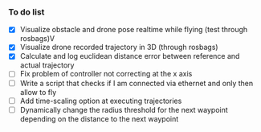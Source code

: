 ### To do list

- [x] Visualize obstacle and drone pose realtime while flying (test through rosbags)V
- [x] Visualize drone recorded trajectory in 3D (through rosbags)
- [x] Calculate and log euclidean distance error between reference and actual trajectory
- [ ] Fix problem of controller not correcting at the x axis
- [ ] Write a script that checks if I am connected via ethernet and only then allow to fly
- [ ] Add time-scaling option at executing trajectories
- [ ] Dynamically change the radius threshold for the next waypoint depending on the distance to the next waypoint
